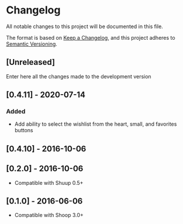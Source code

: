 # Changelog
All notable changes to this project will be documented in this file.

The format is based on [Keep a Changelog](https://keepachangelog.com/en/1.0.0/),
and this project adheres to [Semantic Versioning](https://semver.org/spec/v2.0.0.html).

## [Unreleased]

Enter here all the changes made to the development version

## [0.4.11] - 2020-07-14

### Added

- Add ability to select the wishlist from the heart, small, and favorites buttons

## [0.4.10] - 2016-10-06

## [0.2.0] - 2016-10-06

- Compatible with Shuup 0.5+

## [0.1.0] - 2016-06-06

- Compatible with Shoop 3.0+
